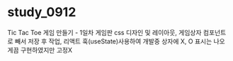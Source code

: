 # study_0912
Tic Tac Toe 게임 만들기 - 1일차
게임판 css 디자인 및 레이아웃, 게임상자 컴포넌트로 빼서 저장 후 작업, 리액트 훅(useState)사용하여 개발중
상자에 X, O 표시는 나오게끔 구현하였지만 고정X

